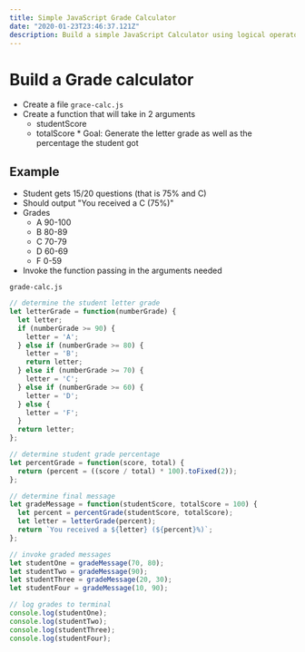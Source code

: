 ```yaml
---
title: Simple JavaScript Grade Calculator
date: "2020-01-23T23:46:37.121Z"
description: Build a simple JavaScript Calculator using logical operators and functions
---
```


# Build a Grade calculator
* Create a file `grace-calc.js`
* Create a function that will take in 2 arguments
    - studentScore
    - totalScore * Goal: Generate the letter grade as well as the percentage the student got

## Example
* Student gets 15/20 questions (that is 75% and C)
* Should output "You received a C (75%)"
* Grades
    - A 90-100
    - B 80-89
    - C 70-79
    - D 60-69
    - F 0-59
* Invoke the function passing in the arguments needed

`grade-calc.js`

```javascript
// determine the student letter grade
let letterGrade = function(numberGrade) {
  let letter;
  if (numberGrade >= 90) {
    letter = 'A';
  } else if (numberGrade >= 80) {
    letter = 'B';
    return letter;
  } else if (numberGrade >= 70) {
    letter = 'C';
  } else if (numberGrade >= 60) {
    letter = 'D';
  } else {
    letter = 'F';
  }
  return letter;
};

// determine student grade percentage
let percentGrade = function(score, total) {
  return (percent = ((score / total) * 100).toFixed(2));
};

// determine final message
let gradeMessage = function(studentScore, totalScore = 100) {
  let percent = percentGrade(studentScore, totalScore);
  let letter = letterGrade(percent);
  return `You received a ${letter} (${percent}%)`;
};

// invoke graded messages
let studentOne = gradeMessage(70, 80);
let studentTwo = gradeMessage(90);
let studentThree = gradeMessage(20, 30);
let studentFour = gradeMessage(10, 90);

// log grades to terminal
console.log(studentOne);
console.log(studentTwo);
console.log(studentThree);
console.log(studentFour);
```


